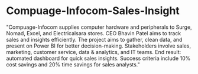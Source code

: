 # Compuage-Infocom-Sales-Insight
"Compuage-Infocom supplies computer hardware and peripherals to Surge, Nomad, Excel, and Electricalsara stores. CEO Bhavin Patel aims to track sales and insights efficiently. The project aims to gather, clean data, and present on Power BI for better decision-making. Stakeholders involve sales, marketing, customer service, data & analytics, and IT teams. End result: automated dashboard for quick sales insights. Success criteria include 10% cost savings and 20% time savings for sales analysts."





